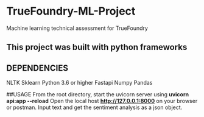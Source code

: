 # TrueFoundry-ML-Project
Machine learning technical assessment for TrueFoundry

## This project was built with python frameworks
## DEPENDENCIES
NLTK
Sklearn
Python 3.6 or higher
Fastapi
Numpy
Pandas

##USAGE
From the root directory, start the uvicorn server using **uvicorn api:app --reload**
Open the local host **http://127.0.0.1:8000** on your browser or postman.
Input text and get the sentiment analysis as a json object.
